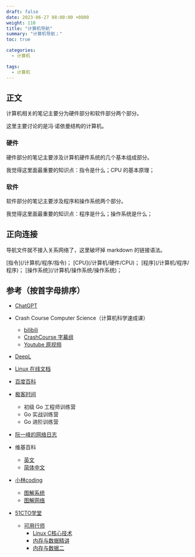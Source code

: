 ```yaml
---
draft: false
date: 2023-06-27 08:00:00 +0800
weight: 110
title: "计算机导航"
summary: "计算机导航；"
toc: true

categories:
  - 计算机

tags:
  - 计算机
---
```


## 正文

计算机相关的笔记主要分为硬件部分和软件部分两个部分。

这里主要讨论的是冯·诺依曼结构的计算机。

### 硬件

硬件部分的笔记主要涉及计算机硬件系统的几个基本组成部分。

我觉得这里面最重要的知识点：指令是什么；CPU 的基本原理；

### 软件

软件部分的笔记主要涉及程序和操作系统两个部分。

我觉得这里面最重要的知识点：程序是什么；操作系统是什么；

## 正向连接

导航文件就不接入关系网络了，这里破坏掉 markdown 的链接语法。

\[指令\](/计算机/程序/指令)；
\[CPU\](/计算机/硬件/CPU)；
\[程序\](/计算机/程序/程序)；
\[操作系统\](/计算机/操作系统/操作系统)；

## 参考（按首字母排序）

- [ChatGPT](https://chat.openai.com/)
- Crash Course Computer Science（计算机科学速成课）
    - [bilibili](https://www.bilibili.com/video/BV1EW411u7th)
    - [CrashCourse 字幕组](https://github.com/1c7/crash-course-computer-science-chinese)
    - [Youtube 原视频](https://www.youtube.com/playlist?list=PL8dPuuaLjXtNlUrzyH5r6jN9ulI)
- [DeepL](https://www.deepl.com/translator)
- [Linux 在线文档](https://man7.org/linux/man-pages/index.html)

- [百度百科](https://baike.baidu.com/)
- [极客时间](https://time.geekbang.org/)
    - 初级 Go 工程师训练营
    - Go 实战训练营
    - Go 进阶训练营
- [阮一峰的网络日志](http://www.ruanyifeng.com/blog/)
- 维基百科
    - [英文](https://en.wikipedia.org/wiki/Wiki)
    - [简体中文](https://zh.wikipedia.org/wiki/Wiki)
- [小林coding](https://www.xiaolincoding.com/)
    - [图解系统](https://xiaolincoding.com/os/)
    - [图解网络](https://www.xiaolincoding.com/network)

- [51CTO学堂](https://edu.51cto.com/)
    - [可用行师](https://edu.51cto.com/lecturer/14934648.html)
        - [Linux C核心技术](https://edu.51cto.com/course/28903.html)
        - [内存与数据精讲](https://edu.51cto.com/course/29937.html)
        - [内存与数据二](https://edu.51cto.com/course/30487.html)
